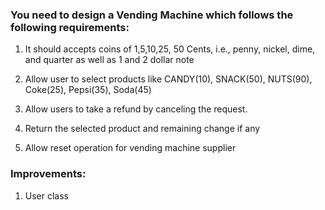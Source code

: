 ### You need to design a Vending Machine which follows the following requirements:

1. It should accepts coins of 1,5,10,25, 50 Cents, i.e., penny, nickel, dime, and quarter as well as 1 and 2 dollar note

2. Allow user to select products like CANDY(10), SNACK(50), NUTS(90), Coke(25), Pepsi(35), Soda(45)

3. Allow users to take a refund by canceling the request.

4. Return the selected product and remaining change if any

5. Allow reset operation for vending machine supplier


### Improvements:
1. User class 